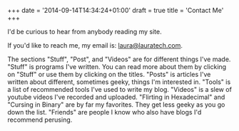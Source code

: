 +++
date = '2014-09-14T14:34:24+01:00'
draft = true
title = 'Contact Me'
+++

I'd be curious to hear from anybody reading my site.

If you'd like to reach me, my email is: laura@lauratech.com.

The sections "Stuff", "Post", and "Videos" are for different things I've made.  "Stuff" is programs I've written.  You can read more about them by clicking on "Stuff" or use them by clicking on the titles.  "Posts" is articles I've written about different, sometimes geeky, things I'm interested in.  "Tools" is a list of recommended tools I've used to write my blog.  "Videos" is a slew of youtube videos I've recorded and uploaded.  "Flirting in Hexadecimal" and "Cursing in Binary" are by far my favorites.  They get less geeky as you go down the list. "Friends" are people I know who also have blogs I'd recommend perusing.
